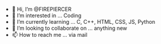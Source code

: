 - 👋 Hi, I’m @FIREPIERCER
- 👀 I’m interested in ... Coding
- 🌱 I’m currently learning ... C, C++, HTML, CSS, JS, Python
- 💞️ I’m looking to collaborate on ... anything new 
- 📫 How to reach me ... via mail

<!---
FIREPIERCER/FIREPIERCER is a ✨ special ✨ repository because its `README.md` (this file) appears on your GitHub profile.
You can click the Preview link to take a look at your changes.
--->
